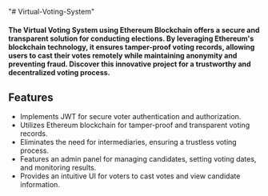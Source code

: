 "# Virtual-Voting-System" 

#### The Virtual Voting System using Ethereum Blockchain offers a secure and transparent solution for conducting elections. By leveraging Ethereum's blockchain technology, it ensures tamper-proof voting records, allowing users to cast their votes remotely while maintaining anonymity and preventing fraud. Discover this innovative project for a trustworthy and decentralized voting process.

## Features
- Implements JWT for secure voter authentication and authorization.
- Utilizes Ethereum blockchain for tamper-proof and transparent voting records.
- Eliminates the need for intermediaries, ensuring a trustless voting process.
- Features an admin panel for managing candidates, setting voting dates, and monitoring results.
- Provides an intuitive UI for voters to cast votes and view candidate information.
